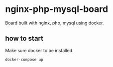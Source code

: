 # nginx-php-mysql-board

Board built with nginx, php, mysql using docker.

## how to start
Make sure docker to be installed.
```
docker-compose up
```